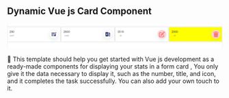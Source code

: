 ## Dynamic Vue js Card Component

![card image](src/assets/cardsimage.png)

📃 This template should help you get started with Vue js development as a ready-made components for displaying your stats in a form card ,
You only give it the data necessary to display it, such as the number, title, and icon, and it completes the task successfully. You can also add your own touch to it.
